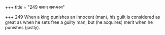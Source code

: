 +++
title = "249 यावान् अवध्यस्य"

+++
249	When a king punishes an innocent (man), his guilt is considered as great as when he sets free a guilty man; but (he acquires) merit when he punishes (justly).